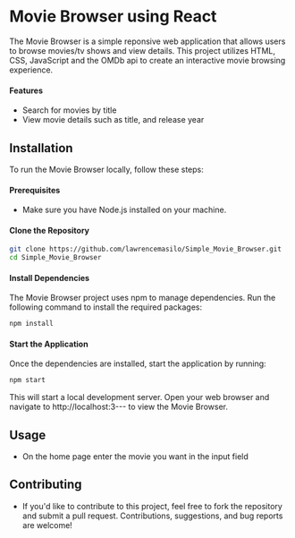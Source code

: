 # Movie Browser using React

The Movie Browser is a simple reponsive web application that allows users to browse movies/tv shows and view details. This project utilizes HTML, CSS, JavaScript and the OMDb api to create an interactive movie browsing experience. 

#### Features
- Search for movies by title
- View movie details such as title, and release year

## Installation
To run the Movie Browser locally, follow these steps:

#### Prerequisites
- Make sure you have Node.js installed on your machine.

#### Clone the Repository
  ```bash
  git clone https://github.com/lawrencemasilo/Simple_Movie_Browser.git
  cd Simple_Movie_Browser
  ```
#### Install Dependencies
The Movie Browser project uses npm to manage dependencies. Run the following command to install the required packages:
  ```bash
  npm install
  ```

#### Start the Application
  Once the dependencies are installed, start the application by running:
  ```bash
  npm start
  ```
  This will start a local development server. Open your web browser and navigate to http://localhost:3--- to view the Movie Browser.

## Usage
- On the home page enter the movie you want in the input field

## Contributing
- If you'd like to contribute to this project, feel free to fork the repository and submit a pull request. Contributions, suggestions, and bug reports are welcome!

